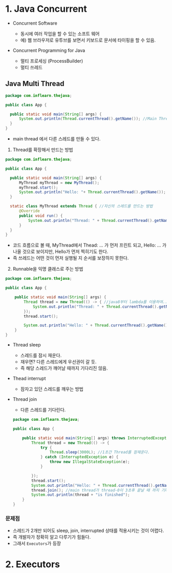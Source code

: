 # 1. Java Concurrent 

- Concurrent Software

  - 동시에 여러 작업을 할 수 있는 소프트 웨어
  - 예) 웹 브라우저로 유투브를 보면서 키보드로 문서에 타이핑을 할 수 있음.

- Concurrent Programming for Java

  - 멀티 프로세싱 (ProcessBuilder)
  - 멀티 쓰레드

  

## Java Multi Thread

```java
package com.inflearn.thejava;

public class App {

  public static void main(String[] args) {
      System.out.println(Thread.currentThread().getName()); //Main Thread
  }
}

```

- main thread 에서 다른 스레드를 만들 수 있다.

1. Thread를 확장해서 만드는 방법

```java
package com.inflearn.thejava;

public class App {

  public static void main(String[] args) {
      MyThread myThread = new MyThread();
      myThread.start();
      System.out.println("Hello: "+ Thread.currentThread().getName());
  }

  static class MyThread extends Thread { //자신의 스레드를 만드는 방법
      @Override
      public void run() {
          System.out.println("Thread: " + Thread.currentThread().getName());
      }
  }
}

```

- 코드 흐름으로 볼 때, MyThread에서 Thead: ... 가 먼저 프린트 되고, Hello: ... 가 나올 것으로 보이지만, Hello가 먼저 찍히기도 한다.
- 즉 쓰레드는 어떤 것이 먼저 실행될 지 순서를 보장하지 못한다.

2. Runnable을 익명 클래스로 주는 방법

```java
package com.inflearn.thejava;

public class App {

    public static void main(String[] args) {
        Thread thread = new Thread(() -> { //java8부터 lambda를 이용하여.. 쉽게 표현
            System.out.println("Thread: " + Thread.currentThread().getName());
        });
        thread.start();

        System.out.println("Hello: " + Thread.currentThread().getName());
    }
}
```

- Thread sleep
  - 스레드를 잠시 재운다.
  - 재우면? 다른 스레드에게 우선권이 갈 듯.
  - 즉 해당 스레드가 꺠어날 때까지 기다리진 않음.



- Thead interrupt
  - 잠자고 있던 스레드를 깨우는 방법



- Thread join

  - 다른 스레드를 기다린다.

  ```java
  package com.inflearn.thejava;
  
  public class App {
  
      public static void main(String[] args) throws InterruptedException {
          Thread thread = new Thread(() -> {
              try {
                  Thread.sleep(3000L); //1초간 Thread를 잠재운다.
              } catch (InterruptedException e) {
                  throw new IllegalStateException(e);
              }
  
          });
          thread.start();
          System.out.println("Hello: " + Thread.currentThread().getName());
          thread.join(); //main thread가 thread-0이 3초후 끝날 때 까지 기다렸다가, 진행된다
          System.out.println(thread + "is finished");
      }
  }
  ```

  

### 문제점

- 스레드가 2개만 되어도 sleep, join, interrupted 상태를 적용시키는 것이 어렵다.
- 즉 개발자가 정확히 알고 다루기가 힘들다.
- 그래서 `Executors`가 등장



# 2. Executors

